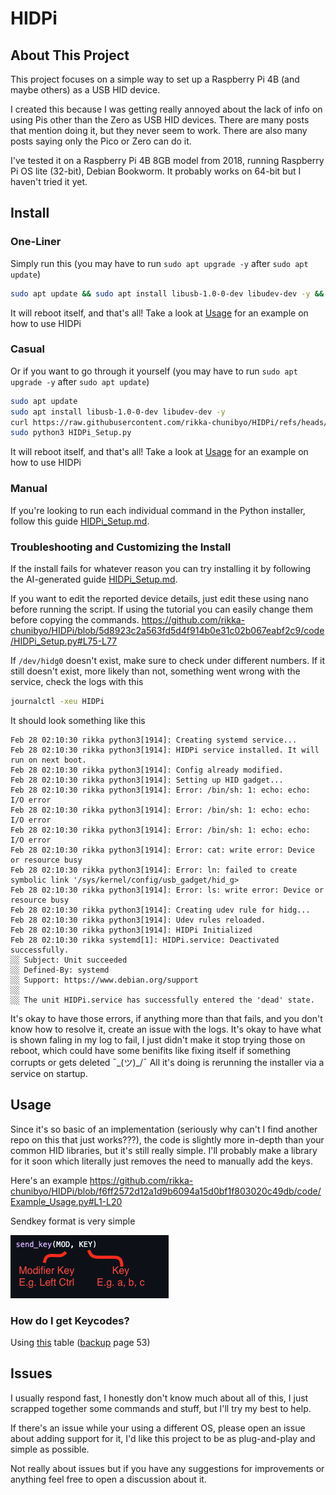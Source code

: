 # HIDPi
## About This Project
This project focuses on a simple way to set up a Raspberry Pi 4B (and maybe others) as a USB HID device. 

I created this because I was getting really annoyed about the lack of info on using Pis other than the Zero as USB HID devices. There are many posts that mention doing it, but they never seem to work. There are also many posts saying only the Pico or Zero can do it.

I've tested it on a Raspberry Pi 4B 8GB model from 2018, running Raspberry Pi OS lite (32-bit), Debian Bookworm. It probably works on 64-bit but I haven't tried it yet.

## Install

### One-Liner
Simply run this (you may have to run `sudo apt upgrade -y` after `sudo apt update`)
```sh
sudo apt update && sudo apt install libusb-1.0-0-dev libudev-dev -y && curl https://raw.githubusercontent.com/rikka-chunibyo/HIDPi/refs/heads/master/code/HIDPi_Setup.py -o HIDPi_Setup.py && sudo python3 HIDPi_Setup.py
```
It will reboot itself, and that's all! Take a look at [Usage](#usage) for an example on how to use HIDPi

### Casual
Or if you want to go through it yourself (you may have to run `sudo apt upgrade -y` after `sudo apt update`)
```sh
sudo apt update
sudo apt install libusb-1.0-0-dev libudev-dev -y
curl https://raw.githubusercontent.com/rikka-chunibyo/HIDPi/refs/heads/master/code/HIDPi_Setup.py -o HIDPi_Setup.py
sudo python3 HIDPi_Setup.py
```
It will reboot itself, and that's all! Take a look at [Usage](#usage) for an example on how to use HIDPi

### Manual
If you're looking to run each individual command in the Python installer, follow this guide [HIDPi_Setup.md](https://github.com/rikka-chunibyo/HIDPi/refs/heads/master/markdowns/HIDPi_Setup.md).

### Troubleshooting and Customizing the Install
If the install fails for whatever reason you can try installing it by following the AI-generated guide [HIDPi_Setup.md](https://github.com/rikka-chunibyo/HIDPi/refs/heads/master/markdowns/HIDPi_Setup.md).

If you want to edit the reported device details, just edit these using nano before running the script. If using the tutorial you can easily change them before copying the commands.
https://github.com/rikka-chunibyo/HIDPi/blob/5d8923c2a563fd5d4f914b0e31c02b067eabf2c9/code/HIDPi_Setup.py#L75-L77

If `/dev/hidg0` doesn't exist, make sure to check under different numbers. If it still doesn't exist, more likely than not, something went wrong with the service, check the logs with this
```sh
journalctl -xeu HIDPi
```
It should look something like this
```
Feb 28 02:10:30 rikka python3[1914]: Creating systemd service...
Feb 28 02:10:30 rikka python3[1914]: HIDPi service installed. It will run on next boot.
Feb 28 02:10:30 rikka python3[1914]: Config already modified.
Feb 28 02:10:30 rikka python3[1914]: Setting up HID gadget...
Feb 28 02:10:30 rikka python3[1914]: Error: /bin/sh: 1: echo: echo: I/O error
Feb 28 02:10:30 rikka python3[1914]: Error: /bin/sh: 1: echo: echo: I/O error
Feb 28 02:10:30 rikka python3[1914]: Error: /bin/sh: 1: echo: echo: I/O error
Feb 28 02:10:30 rikka python3[1914]: Error: cat: write error: Device or resource busy
Feb 28 02:10:30 rikka python3[1914]: Error: ln: failed to create symbolic link '/sys/kernel/config/usb_gadget/hid_g>
Feb 28 02:10:30 rikka python3[1914]: Error: ls: write error: Device or resource busy
Feb 28 02:10:30 rikka python3[1914]: Creating udev rule for hidg...
Feb 28 02:10:30 rikka python3[1914]: Udev rules reloaded.
Feb 28 02:10:30 rikka python3[1914]: HIDPi Initialized
Feb 28 02:10:30 rikka systemd[1]: HIDPi.service: Deactivated successfully.
░░ Subject: Unit succeeded
░░ Defined-By: systemd
░░ Support: https://www.debian.org/support
░░
░░ The unit HIDPi.service has successfully entered the 'dead' state.
```
It's okay to have those errors, if anything more than that fails, and you don't know how to resolve it, create an issue with the logs. It's okay to have what is shown faling in my log to fail, I just didn't make it stop trying those on reboot, which could have some benifits like fixing itself if something corrupts or gets deleted ¯\_(ツ)_/¯ All it's doing is rerunning the installer via a service on startup.

## Usage
Since it's so basic of an implementation (seriously why can't I find another repo on this that just works???), the code is slightly more in-depth than your common HID libraries, but it's still really simple. I'll probably make a library for it soon which literally just removes the need to manually add the keys.

Here's an example
https://github.com/rikka-chunibyo/HIDPi/blob/f6ff2572d12a1d9b6094a15d0bf1f803020c49db/code/Example_Usage.py#L1-L20

Sendkey format is very simple

![](assets/sendkey.png)

### How do I get Keycodes?
Using [this](https://usb.org/sites/default/files/documents/hut1_12v2.pdf#10%20Keyboard/Keypad%20Page%20(0x07)) table ([backup](https://github.com/rikka-chunibyo/HIDPi/refs/heads/master/assets/hut1_12v2.pdf) page 53)

## Issues
I usually respond fast, I honestly don't know much about all of this, I just scrapped together some commands and stuff, but I'll try my best to help. 

If there's an issue while your using a different OS, please open an issue about adding support for it, I'd like this project to be as plug-and-play and simple as possible.

Not really about issues but if you have any suggestions for improvements or anything feel free to open a discussion about it.
